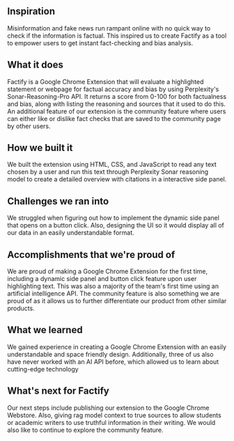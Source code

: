 ## Inspiration
Misinformation and fake news run rampant online with no quick way to check if the information is factual. This inspired us to create Factify as a tool to empower users to get instant fact-checking and bias analysis.

## What it does
Factify is a Google Chrome Extension that will evaluate a highlighted statement or webpage for factual accuracy and bias by using Perplexity's Sonar-Reasoning-Pro API. It returns a score from 0-100 for both factualness and bias, along with listing the reasoning and sources that it used to do this. An additional feature of our extension is the community feature where users can either like or dislike fact checks that are saved to the community page by other users.

## How we built it
We built the extension using HTML, CSS, and JavaScript to read any text chosen by a user and run this text through Perplexity Sonar reasoning model to create a detailed overview with citations in a interactive side panel.

## Challenges we ran into
We struggled when figuring out how to implement the dynamic side panel that opens on a button click. Also, designing the UI so it would display all of our data in an easily understandable format.

## Accomplishments that we're proud of
We are proud of making a Google Chrome Extension for the first time, including a dynamic side panel and button click feature upon user highlighting text. This was also a majority of the team's first time using an artificial intelligence API. The community feature is also something we are proud of as it allows us to further differentiate our product from other similar products.

## What we learned
We gained experience in creating a Google Chrome Extension with an easily understandable and space friendly design. Additionally, three of us also have never worked with an AI API before, which allowed us to learn about cutting-edge technology

## What's next for Factify
Our next steps include publishing our extension to the Google Chrome Webstore. Also, giving rag model context to true sources to allow students or academic writers to use truthful information in their writing. We would also like to continue to explore the community feature.
